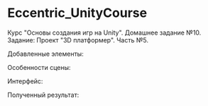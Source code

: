 ﻿# Eccentric_UnityCourse
Курс "Основы создания игр на Unity". Домашнее задание №10.  
Задание: Проект "3D платформер". Часть №5. 

Добавленные элементы: 


Особенности сцены:

Интерфейс:


Полученный результат:



